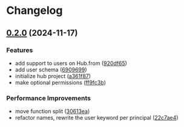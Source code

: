# Changelog

## [0.2.0](https://github.com/JonDotsoy/ondina/compare/hub-v0.1.0...hub-v0.2.0) (2024-11-17)


### Features

* add support to users on Hub.from ([920df65](https://github.com/JonDotsoy/ondina/commit/920df65d1d2723771d7c6a32f5823a1945491d31))
* add user schema ([6909699](https://github.com/JonDotsoy/ondina/commit/69096995b232d689643f2241d19a58b0fd1141a0))
* initialize hub project ([a361f87](https://github.com/JonDotsoy/ondina/commit/a361f879b5c024dd0bcff66663ef06fd98fc1a2c))
* make optional permissions ([ff9fc3b](https://github.com/JonDotsoy/ondina/commit/ff9fc3b4ce61e225701d2bae2fc4eade2921a824))


### Performance Improvements

* move function split ([30613ea](https://github.com/JonDotsoy/ondina/commit/30613ea0e79eb9a4f3a82f731f6b7c51b1297c71))
* refactor names, rewrite the user keyword per principal ([22c7ae4](https://github.com/JonDotsoy/ondina/commit/22c7ae497e427cf1c67339d118e0bd816e0919b1))

